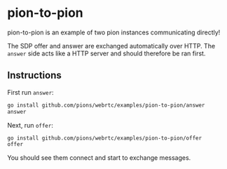 # pion-to-pion
pion-to-pion is an example of two pion instances communicating directly!

The SDP offer and answer are exchanged automatically over HTTP.
The `answer` side acts like a HTTP server and should therefore be ran first.

## Instructions
First run `answer`:
```sh
go install github.com/pions/webrtc/examples/pion-to-pion/answer
answer
```
Next, run `offer`:
```sh
go install github.com/pions/webrtc/examples/pion-to-pion/offer
offer
```

You should see them connect and start to exchange messages.
